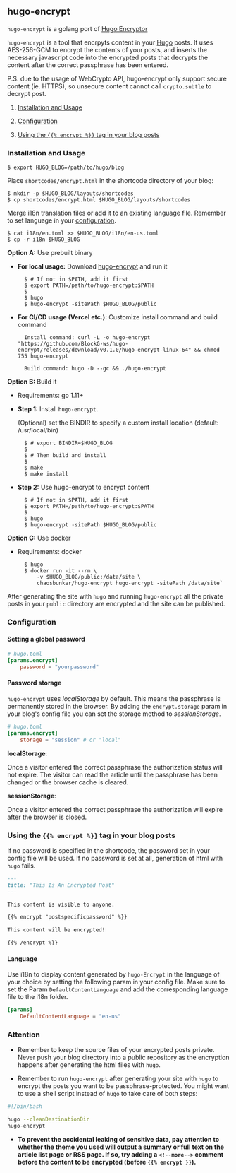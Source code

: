 ## hugo-encrypt

`hugo-encrypt` is a golang port of [Hugo Encryptor](https://github.com/Li4n0/hugo_encryptor)

`hugo-encrypt` is a tool that encrpyts content in your [Hugo](https://gohugo.io) posts. It uses AES-256-GCM to encrypt the contents of your posts, and inserts the necessary javascript code into the encrypted posts that decrypts the content after the correct passphrase has been entered.

P.S. due to the usage of WebCrypto API, hugo-encrypt only support secure content (ie. HTTPS), so unsecure content cannot call `crypto.subtle` to decrypt post.

1. [Installation and Usage](#installation-and-usage)

2. [Configuration](#configuration)

3. [Using the `{{% encrypt %}}` tag in your blog posts](#using-the--encrypt--tag-in-your-blog-posts)

### Installation and Usage

    $ export HUGO_BLOG=/path/to/hugo/blog

Place `shortcodes/encrypt.html` in the shortcode directory of your blog:

    $ mkdir -p $HUGO_BLOG/layouts/shortcodes
    $ cp shortcodes/encrypt.html $HUGO_BLOG/layouts/shortcodes

Merge i18n translation files or add it to an existing language file. Remember to set language in your [configuration](#configuration).
    
    $ cat i18n/en.toml >> $HUGO_BLOG/i18n/en-us.toml
    $ cp -r i18n $HUGO_BLOG

**Option A:** Use prebuilt binary

- **For local usage:** Download [hugo-encrypt](https://github.com/BlockG-ws/hugo-encrypt/releases/latest) and run it

		$ # If not in $PATH, add it first
		$ export PATH=/path/to/hugo-encrypt:$PATH
		$
		$ hugo
		$ hugo-encrypt -sitePath $HUGO_BLOG/public

- **For CI/CD usage (Vercel etc.):** Customize install command and build command

		Install command: curl -L -o hugo-encrypt "https://github.com/BlockG-ws/hugo-encrypt/releases/download/v0.1.0/hugo-encrypt-linux-64" && chmod 755 hugo-encrypt
		
		Build command: hugo -D --gc && ./hugo-encrypt


**Option B:** Build it

- Requirements: go 1.11+

- **Step 1:** Install `hugo-encrypt`.

	(Optional) set the BINDIR to specify a custom install location (default: /usr/local/bin)

		$ # export BINDIR=$HUGO_BLOG
		$
		$ # Then build and install
		$
		$ make
		$ make install

- **Step 2:** Use hugo-encrypt to encrypt content

        $ # If not in $PATH, add it first
        $ export PATH=/path/to/hugo-encrypt:$PATH
        $
        $ hugo
        $ hugo-encrypt -sitePath $HUGO_BLOG/public

**Option C:** Use docker

- Requirements: docker

        $ hugo
        $ docker run -it --rm \
            -v $HUGO_BLOG/public:/data/site \
            chaosbunker/hugo-encrypt hugo-encrypt -sitePath /data/site`

After generating the site with `hugo` and running `hugo-encrypt` all the private posts in your `public` directory are encrypted and the site can be published.

### Configuration

#### Setting a global password

```toml
# hugo.toml
[params.encrypt]
    password = "yourpassword"
```

#### Password storage

`hugo-encrypt` uses _localStorage_ by default. This means the passphrase is permanently stored in the browser. By adding the `encrypt.storage` param in your blog's config file you can set the storage method to _sessionStorage_.

```toml
# hugo.toml
[params.encrypt]
    storage = "session" # or "local"
```

**localStorage**:

Once a visitor entered the correct passphrase the authorization status will not expire. The visitor can read the article until the passphrase has been changed or the browser cache is cleared.

**sessionStorage**:

Once a visitor entered the correct passphrase the authorization will expire after the browser is closed.

### Using the `{{% encrypt %}}` tag in your blog posts

If no password is specified in the shortcode, the password set in your config file will be used. If no password is set at all, generation of html with `hugo` fails.


```markdown
---
title: "This Is An Encrypted Post"
---

This content is visible to anyone.

{{% encrypt "postspecificpassword" %}}

This content will be encrypted!

{{% /encrypt %}}
```

#### Language

Use i18n to display content generated by `hugo-Encrypt` in the language of your choice by setting the following param in your config file. Make sure to set the Param `DefaultContentLanguage` and add the corresponding language file to the i18n folder.

```toml
[params]
    DefaultContentLanguage = "en-us"
```

### Attention

- Remember to keep the source files of your encrypted posts private. Never push your blog directory into a public repository as the encryption happens after generating the html files with `hugo`.

- Remember to run `hugo-encrypt` after generating your site with `hugo` to encrypt the posts you want to be passphrase-protected. You might want to use a shell script instead of `hugo` to take care of both steps:

```bash
#!/bin/bash

hugo --cleanDestinationDir
hugo-encrypt
```

- **To prevent the accidental leaking of sensitive data, pay attention to whether the theme you used will output a summary or full text on the article list page or RSS page. If so, try adding a `<!--more-->` comment before the content to be encrypted (before `{{% encrypt }}`).**
